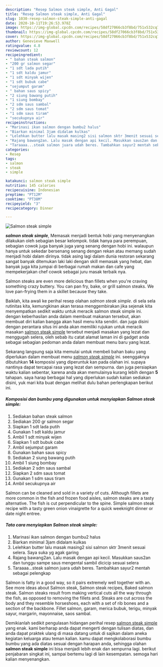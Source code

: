 ```yaml
---
description: "Resep Salmon steak simple, Anti Gagal"
title: "Resep Salmon steak simple, Anti Gagal"
slug: 1030-resep-salmon-steak-simple-anti-gagal
date: 2020-10-11T19:26:53.978Z
image: https://img-global.cpcdn.com/recipes/58df27066cb3f8bd/751x532cq70/salmon-steak-simple-foto-resep-utama.jpg
thumbnail: https://img-global.cpcdn.com/recipes/58df27066cb3f8bd/751x532cq70/salmon-steak-simple-foto-resep-utama.jpg
cover: https://img-global.cpcdn.com/recipes/58df27066cb3f8bd/751x532cq70/salmon-steak-simple-foto-resep-utama.jpg
author: Genevieve Maxwell
ratingvalue: 4.8
reviewcount: 12
recipeingredient:
- " bahan steak salmon"
- "200 gr salmon segar"
- "1 sdt lada putih"
- "1 sdt kaldu jamur"
- "1 sdt minyak wijen"
- "1 sdt bubuk cabe"
- "sejumput garam"
- " bahan saus spicy"
- "2 siung bawang putih"
- "1 siung bombay"
- "2 sdm saus sambal"
- "2 sdm saus tomat"
- "1 sdm saus tiram"
- "secukupnya air"
recipeinstructions:
- "Marinasi ikan salmon dengan bumbu2 halus"
- "Biarkan minimal 3jam didalam kulkas"
- "Lelehkan butter lalu masak masing2 sisi salmon sktr 3menit sesuai selera. Saya suka yg agak garing"
- "Rajang bawang2an. Lalu masak dengan api kecil. Masukkan saus2an dan tunggu sampe saus mengental sambil dicicip sesuai selera"
- "Taraaaa...steak salmon juara udah beres. Tambahkan sayur2 mentah sebagai pelengkap"
categories:
- Resep
tags:
- salmon
- steak
- simple

katakunci: salmon steak simple 
nutrition: 145 calories
recipecuisine: Indonesian
preptime: "PT12M"
cooktime: "PT38M"
recipeyield: "3"
recipecategory: Dinner

---
```



![Salmon steak simple](https://img-global.cpcdn.com/recipes/58df27066cb3f8bd/751x532cq70/salmon-steak-simple-foto-resep-utama.jpg)

<b><i>salmon steak simple</i></b>, Memasak menjadi bentuk hobi yang menyenangkan dilakukan oleh sebagian besar kelompok. tidak hanya para perempuan, sebagian cowok juga banyak juga yang senang dengan hobi ini. walaupun hanya untuk sekedar bersenang senang dengan rekan atau memang sudah menjadi hobi dalam dirinya. tidak asing lagi dalam dunia restoran sekarang sangat banyak ditemukan laki laki dengan skill memasak yang hebat, dan banyak juga kita jumpai di berbagai rumah makan dan cafe yang mempekerjakan chef cowok sebagai juru masak terbaik nya.

Salmon steaks are even more delicious than fillets when you&#39;re craving something crazy buttery. You can pan fry, bake, or grill salmon steaks. We love pan-frying them in a skillet because they take.

Baiklah, kita awali ke perihal resep olahan <i>salmon steak simple</i>. di sela sela rutinitas kita, kemungkinan akan terasa menggembirakan jika sejenak kita menyempatkan sedikit waktu untuk meracik salmon steak simple ini. dengan keberhasilan anda dalam membuat makanan tersebut, akan membuat diri kalian bangga akan hasil menu kita sendiri. dan juga disini dengan perantara situs ini anda akan memiliki rujukan untuk meracik masakan <u>salmon steak simple</u> tersebut menjadi masakan yang lezat dan menggugah selera, oleh sebab itu catat alamat laman ini di gadget anda sebagai sebagian pedoman anda dalam membuat menu baru yang lezat.


Sekarang langsung saja kita memulai untuk membeli bahan baku yang diperlukan dalam membuat menu <u><i>salmon steak simple</i></u> ini. seenggaknya dibutuhkan <b>14</b> komposisi yang diperuntuk kan pada olahan ini. supaya nantinya dapat tercapai rasa yang lezat dan sempurna. dan juga persiapkan waktu kalian sebentar, karena anda akan memulainya kurang lebih dengan <b>5</b> tahapan. saya harap berbagai hal yang diperlukan sudah kalian sediakan disini, yuk mari kita buat dengan melihat dulu bahan perlengkapan berikut ini.

<!--inarticleads1-->

##### Komposisi dan bumbu yang digunakan untuk menyiapkan Salmon steak simple:

1. Sediakan  bahan steak salmon
1. Sediakan 200 gr salmon segar
1. Siapkan 1 sdt lada putih
1. Gunakan 1 sdt kaldu jamur
1. Ambil 1 sdt minyak wijen
1. Siapkan 1 sdt bubuk cabe
1. Ambil sejumput garam
1. Gunakan  bahan saus spicy
1. Sediakan 2 siung bawang putih
1. Ambil 1 siung bombay
1. Sediakan 2 sdm saus sambal
1. Siapkan 2 sdm saus tomat
1. Gunakan 1 sdm saus tiram
1. Ambil secukupnya air


Salmon can be cleaned and sold in a variety of cuts. Although fillets are more common in the fish and frozen food aisles, salmon steaks are a tasty alternative. The fish is cut perpendicular to the spine. Simple salmon steak recipe with a tasty green onion vinaigrette for a quick weeknight dinner or date night entree. 

<!--inarticleads2-->

##### Tata cara menyiapkan Salmon steak simple:

1. Marinasi ikan salmon dengan bumbu2 halus
1. Biarkan minimal 3jam didalam kulkas
1. Lelehkan butter lalu masak masing2 sisi salmon sktr 3menit sesuai selera. Saya suka yg agak garing
1. Rajang bawang2an. Lalu masak dengan api kecil. Masukkan saus2an dan tunggu sampe saus mengental sambil dicicip sesuai selera
1. Taraaaa...steak salmon juara udah beres. Tambahkan sayur2 mentah sebagai pelengkap


Salmon is fatty in a good way, so it pairs extremely well together with an. See more ideas about Salmon steak, Salmon steak recipes, Baked salmon steak. Salmon steaks result from making vertical cuts all the way through the fish, as opposed to removing the fillets and. Steaks are cut across the body and they resemble horseshoes, each with a set of rib bones and a section of the backbone. Fillet salmon, garam, merica bubuk, terigu, minyak sayur, margarin, mayonnaise, saos sambal. 

Demikianlah sedikit pengulasan hidangan perihal resep <u>salmon steak simple</u> yang enak. kami berharap anda dapat mengerti dengan tulisan diatas, dan anda dapat praktek ulang di masa datang untuk di sajikan dalam aneka kegiatan keluarga atau teman kalian. kamu dapat mengkolaborasi bumbu bumbu yang ada diatas sesuai dengan harapan anda, sehingga olahan <b>salmon steak simple</b> ini bisa menjadi lebih enak dan sempurna lagi. berikut penjabaran singkat ini, sampai bertemu lagi di lain kesempatan. semoga hari kalian menyenangkan.
